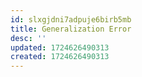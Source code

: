 ```yaml
---
id: slxgjdni7adpuje6birb5mb
title: Generalization Error
desc: ''
updated: 1724626490313
created: 1724626490313
---
```


